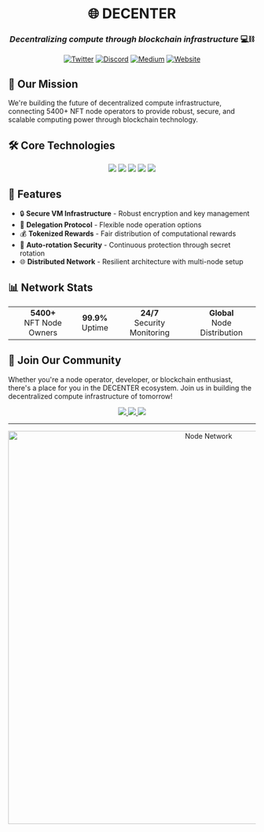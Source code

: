 <div align="center">
  
  
  # 🌐 DECENTER
  
  ### *Decentralizing compute through blockchain infrastructure* 💻⛓️
  
  [![Twitter](https://img.shields.io/badge/Twitter-1DA1F2?style=for-the-badge&logo=twitter&logoColor=white)](https://twitter.com/DECENTER_org)
  [![Discord](https://img.shields.io/badge/Discord-7289DA?style=for-the-badge&logo=discord&logoColor=white)](https://discord.gg/decenter)
  [![Medium](https://img.shields.io/badge/Medium-12100E?style=for-the-badge&logo=medium&logoColor=white)](https://medium.com/@DECENTER)
  [![Website](https://img.shields.io/badge/Website-FF7139?style=for-the-badge&logo=firefox-browser&logoColor=white)](https://decenter.org)
</div>

## 🚀 Our Mission

We're building the future of decentralized compute infrastructure, connecting 5400+ NFT node operators to provide robust, secure, and scalable computing power through blockchain technology.

## 🛠️ Core Technologies

<div align="center">
  <img src="https://img.shields.io/badge/Blockchain-121D33?style=for-the-badge&logo=ethereum&logoColor=white"/>
  <img src="https://img.shields.io/badge/Node_Infrastructure-339933?style=for-the-badge&logo=node.js&logoColor=white"/>
  <img src="https://img.shields.io/badge/VM_Architecture-3178C6?style=for-the-badge&logo=virtualbox&logoColor=white"/>
  <img src="https://img.shields.io/badge/Security-FF0000?style=for-the-badge&logo=hackaday&logoColor=white"/>
  <img src="https://img.shields.io/badge/NFT_Integration-FF6A00?style=for-the-badge&logo=openzeppelin&logoColor=white"/>
</div>

## 🌉 Features

- 🔒 **Secure VM Infrastructure** - Robust encryption and key management
- 🤝 **Delegation Protocol** - Flexible node operation options
- 💰 **Tokenized Rewards** - Fair distribution of computational rewards
- 🔄 **Auto-rotation Security** - Continuous protection through secret rotation
- 🌐 **Distributed Network** - Resilient architecture with multi-node setup

## 📊 Network Stats

<div align="center">
  <table>
    <tr>
      <td align="center"><b>5400+</b><br/>NFT Node Owners</td>
      <td align="center"><b>99.9%</b><br/>Uptime</td>
      <td align="center"><b>24/7</b><br/>Security Monitoring</td>
      <td align="center"><b>Global</b><br/>Node Distribution</td>
    </tr>
  </table>
</div>

## 👥 Join Our Community

Whether you're a node operator, developer, or blockchain enthusiast, there's a place for you in the DECENTER ecosystem. Join us in building the decentralized compute infrastructure of tomorrow!

<div align="center">
  <a href="https://github.com/DECENTER/node-setup">
    <img src="https://img.shields.io/badge/Node_Setup-161B22?style=for-the-badge&logo=github&logoColor=white"/>
  </a>
  <a href="https://github.com/DECENTER/documentation">
    <img src="https://img.shields.io/badge/Documentation-22272E?style=for-the-badge&logo=gitbook&logoColor=white"/>
  </a>
  <a href="https://github.com/DECENTER/community">
    <img src="https://img.shields.io/badge/Community-2F353E?style=for-the-badge&logo=handshake&logoColor=white"/>
  </a>
</div>

---

<div align="center">
  <img src="https://raw.githubusercontent.com/DECENTER/brand-assets/main/graphics/node-network.png" alt="Node Network" width="800"/>
</div>
